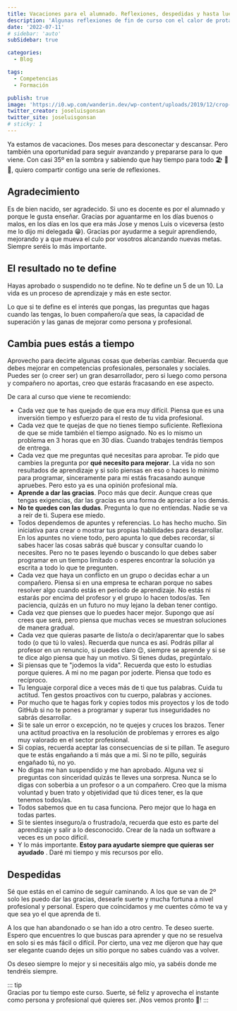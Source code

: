```yaml
---
title: Vacaciones para el alumnado. Reflexiones, despedidas y hasta luegos.
description: 'Algunas reflexiones de fin de curso con el calor de protagonista'
date: '2022-07-11'
# sidebar: 'auto'
subSidebar: true

categories:
  - Blog

tags:
  - Competencias
  - Formación

publish: true
image: 'https://i0.wp.com/wanderin.dev/wp-content/uploads/2019/12/crop-0-0-1170-390-0-about-cover.png'
twitter_creator: joseluisgonsan
twitter_site: joseluisgonsan
# sticky: 1
---
```

Ya estamos de vacaciones. Dos meses para desconectar y descansar. Pero también una oportunidad para seguir avanzando y prepararse para lo que viene. Con casi 35º en la sombra y sabiendo que hay tiempo para todo 🏖️ 🍻 🌄, quiero compartir contigo una serie de reflexiones.

<!-- more -->

## Agradecimiento
Es de bien nacido, ser agradecido. Si uno es docente es por el alumnado y porque le gusta enseñar. Gracias por aguantarme en los días buenos o malos, en los días en los que era más Jose y menos Luis o viceversa (esto me lo dijo mi delegada 😁). Gracias por ayudarme a seguir aprendiendo, mejorando  y a que mueva el culo por vosotros alcanzando nuevas metas. Siempre seréis lo más importante.

## El resultado no te define
Hayas aprobado o suspendido no te define. No te define un 5 de un 10. La vida es un proceso de aprendizaje y más en este sector.

Lo que si te define es el interés que pongas, las preguntas que hagas cuando las tengas, lo buen compañero/a que seas, la capacidad de superación y las ganas de mejorar como persona y profesional.

## Cambia pues estás a tiempo
Aprovecho para decirte algunas cosas que deberías cambiar. Recuerda que debes mejorar en competencias profesionales, personales y sociales. Puedes ser (o creer ser) un gran desarrollador, pero si luego como persona y compañero no aportas, creo que estarás fracasando en ese aspecto.

De cara al curso que viene te recomiendo: 
- Cada vez que te has quejado de que era muy difícil. Piensa que es una inversión tiempo y esfuerzo para el resto de tu vida profesional.
- Cada vez que te quejas de que no tienes tiempo suficiente. Reflexiona de que se mide también el tiempo asignado. No es lo mismo un problema en 3 horas que en 30 días. Cuando trabajes tendrás tiempos de entrega.
- Cada vez que me preguntas qué necesitas para aprobar. Te pido que cambies la pregunta por **qué necesito para mejorar**. La vida no son resultados de aprendizaje y si solo piensas en eso o haces lo mínimo para programar, sinceramente para mi estás fracasando aunque apruebes. Pero esto ya es una opinión profesional mía. 
- **Aprende a dar las gracias**. Poco más que decir. Aunque creas que tengas exigencias, dar las gracias es una forma de apreciar a los demás.
- **No te quedes con las dudas**. Pregunta lo que no entiendas. Nadie se va a reír de ti. Supera ese miedo.
- Todos dependemos de apuntes y referencias. Lo has hecho mucho. Sin iniciativa para crear o mostrar tus propias habilidades para desarrollar. En los apuntes no viene todo, pero apunta lo que debes recordar, si sabes hacer las cosas sabrás qué buscar y consultar cuando lo necesites. Pero no te pases leyendo o buscando lo que debes saber programar en un tiempo limitado o esperes encontrar la solución ya escrita a todo lo que te pregunten.
- Cada vez que haya un conflicto en un grupo o decidas echar a un compañero. Piensa si en una empresa te echaran porque no sabes resolver algo cuando estás en periodo de aprendizaje. No estás ni estarás por encima del profesor y el grupo lo hacen todos/as. Ten paciencia, quizás en un futuro no muy lejano la deban tener contigo.
- Cada vez que pienses que lo puedes hacer mejor. Supongo que así crees que será, pero piensa que muchas veces se muestran soluciones de manera gradual.
- Cada vez que quieras pasarte de listo/a o decir/aparentar que lo sabes todo (o que tú lo vales). Recuerda que nunca es así. Podrás pillar al profesor en un renuncio, si puedes claro 😉, siempre se aprende y si se te dice algo piensa que hay un motivo. Si tienes dudas, pregúntalo.
- Si piensas que te "jodemos la vida". Recuerda que esto lo estudias porque quieres. A mi no me pagan por joderte. Piensa que todo es recíproco.
- Tu lenguaje corporal dice a veces más de ti que tus palabras. Cuida tu actitud. Ten gestos proactivos con tu cuerpo, palabras y acciones.
- Por mucho que te hagas fork y copies todos mis proyectos y los de todo GitHub si no te pones a programar y superar tus inseguridades no sabrás desarrollar.
- Si te sale un error o excepción, no te quejes y cruces los brazos. Tener una actitud proactiva en la resolución de problemas y errores es algo muy valorado en el sector profesional.
- Si copias, recuerda aceptar las consecuencias de si te pillan. Te aseguro que te estás engañando a ti más que a mi. Si no te pillo, seguirás engañado tú, no yo.
- No digas me han suspendido y me han aprobado. Alguna vez si preguntas con sinceridad quizás te lleves una sorpresa. Nunca se lo digas con soberbia a un profesor o a un compañero. Creo que la misma voluntad y buen trato y objetividad que tú dices tener, es la que tenemos todos/as.
- Todos sabemos que en tu casa funciona. Pero mejor que lo haga en todas partes.
- Si te sientes inseguro/a o frustrado/a, recuerda que esto es parte del aprendizaje y salir a lo desconocido. Crear de la nada un software a veces es un poco difícil.
- Y lo más importante. **Estoy para ayudarte siempre que quieras ser ayudado** . Daré mi tiempo y mis recursos por ello.

## Despedidas 
Sé que estás en el camino de seguir caminando. A los que se van de 2º solo les puedo dar las gracias, desearle suerte y mucha fortuna a nivel profesional y personal. Espero que coincidamos y me cuentes cómo te va y que sea yo el que aprenda de ti.

A los que han abandonado o se han ido a otro centro. Te deseo suerte. Espero que encuentres lo que buscas para aprender y que no se resuelva en solo si es más fácil o difícil. Por cierto, una vez me dijeron que hay que ser elegante cuando dejes un sitio porque no sabes cuándo vas a volver.

Os deseo siempre lo mejor y si necesitáis algo mío, ya sabéis donde me tendréis siempre.

::: tip  
Gracias por tu tiempo este curso. Suerte, sé feliz y aprovecha el instante como persona y profesional qué quieres ser.
¡Nos vemos pronto 👋!
:::
